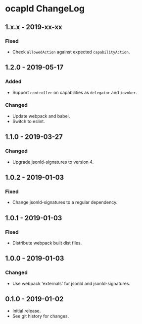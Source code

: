 # ocapld ChangeLog

## 1.x.x - 2019-xx-xx

### Fixed
- Check `allowedAction` against expected `capabilityAction`.

## 1.2.0 - 2019-05-17

### Added
- Support `controller` on capabilities as `delegator` and `invoker`.

### Changed
- Update webpack and babel.
- Switch to eslint.

## 1.1.0 - 2019-03-27

### Changed
- Upgrade jsonld-signatures to version 4.

## 1.0.2 - 2019-01-03

### Fixed
- Change jsonld-signatures to a regular dependency.

## 1.0.1 - 2019-01-03

### Fixed
- Distribute webpack built dist files.

## 1.0.0 - 2019-01-03

### Changed
- Use webpack 'externals' for jsonld and jsonld-signatures.

## 0.1.0 - 2019-01-02
- Initial release.
- See git history for changes.
